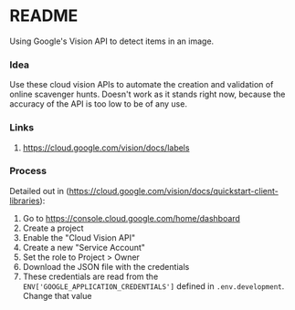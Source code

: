 # README

Using Google's Vision API to detect items in an image.

### Idea

Use these cloud vision APIs to automate the creation and validation of online scavenger hunts. Doesn't work as it stands right now, because the accuracy of the API is too low to be of any use.

### Links

1. https://cloud.google.com/vision/docs/labels


### Process

Detailed out in (https://cloud.google.com/vision/docs/quickstart-client-libraries):

1. Go to https://console.cloud.google.com/home/dashboard
1. Create a project
1. Enable the "Cloud Vision API"
1. Create a new "Service Account"
1. Set the role to Project > Owner
1. Download the JSON file with the credentials
1. These credentials are read from the `ENV['GOOGLE_APPLICATION_CREDENTIALS']` defined in `.env.development`. Change that value
